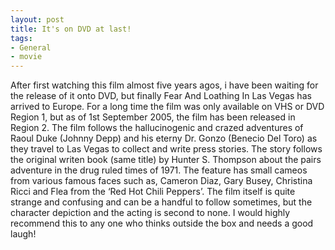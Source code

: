 ```yaml
---
layout: post
title: It's on DVD at last!
tags:
- General
- movie
---
```


After first watching this film almost five years agos, i have been waiting for the release of it onto DVD, but finally Fear And Loathing In Las Vegas has arrived to Europe. For a long time the film was only available on VHS or DVD Region 1, but as of 1st September 2005, the film has been released in Region 2.
The film follows the hallucinogenic and crazed adventures of Raoul Duke (Johnny Depp) and his eterny Dr. Gonzo (Benecio Del Toro) as they travel to Las Vegas to collect and write press stories. The story follows the original writen book (same title) by Hunter S. Thompson about the pairs adventure in the drug ruled times of 1971. The feature has small cameos from various famous faces such as, Cameron Diaz, Gary Busey, Christina Ricci and Flea from the ‘Red Hot Chili Peppers’. 
The film itself is quite strange and confusing and can be a handful to follow sometimes, but the character depiction and the acting is second to none. I would highly recommend this to any one who thinks outside the box and needs a good laugh!
